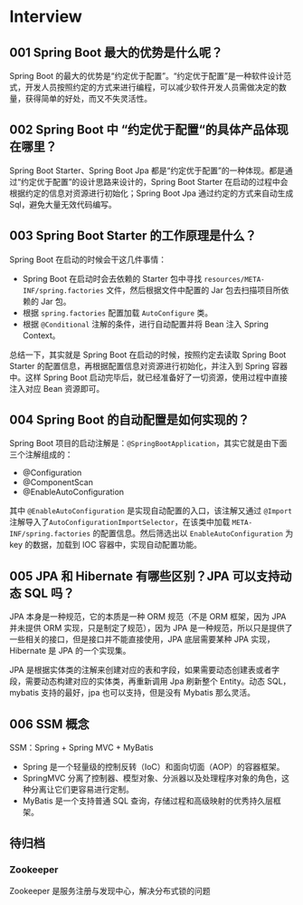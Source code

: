 # Interview

## 001 Spring Boot 最大的优势是什么呢？

Spring Boot 的最大的优势是“约定优于配置”。“约定优于配置”是一种软件设计范式，开发人员按照约定的方式来进行编程，可以减少软件开发人员需做决定的数量，获得简单的好处，而又不失灵活性。

## 002 Spring Boot 中 “约定优于配置“的具体产品体现在哪里？

Spring Boot Starter、Spring Boot Jpa 都是“约定优于配置”的一种体现。都是通过“约定优于配置”的设计思路来设计的，Spring Boot Starter 在启动的过程中会根据约定的信息对资源进行初始化；Spring Boot Jpa 通过约定的方式来自动生成 Sql，避免大量无效代码编写。

## 003 Spring Boot Starter 的工作原理是什么？

Spring Boot 在启动的时候会干这几件事情：

- Spring Boot 在启动时会去依赖的 Starter 包中寻找 `resources/META-INF/spring.factories` 文件，然后根据文件中配置的 Jar 包去扫描项目所依赖的 Jar 包。
- 根据 `spring.factories` 配置加载 `AutoConfigure` 类。
- 根据 `@Conditional` 注解的条件，进行自动配置并将 Bean 注入 Spring Context。

总结一下，其实就是 Spring Boot 在启动的时候，按照约定去读取 Spring Boot Starter 的配置信息，再根据配置信息对资源进行初始化，并注入到 Spring 容器中。这样 Spring Boot 启动完毕后，就已经准备好了一切资源，使用过程中直接注入对应 Bean 资源即可。

## 004 Spring Boot 的自动配置是如何实现的？

Spring Boot 项目的启动注解是：`@SpringBootApplication`，其实它就是由下面三个注解组成的：

- @Configuration
- @ComponentScan
- @EnableAutoConfiguration

其中 `@EnableAutoConfiguration` 是实现自动配置的入口，该注解又通过 `@Import` 注解导入了`AutoConfigurationImportSelector`，在该类中加载 `META-INF/spring.factories` 的配置信息。然后筛选出以 `EnableAutoConfiguration` 为 key 的数据，加载到 IOC 容器中，实现自动配置功能。

## 005 JPA 和 Hibernate 有哪些区别？JPA 可以支持动态 SQL 吗？

JPA 本身是一种规范，它的本质是一种 ORM 规范（不是 ORM 框架，因为 JPA 并未提供 ORM 实现，只是制定了规范），因为 JPA 是一种规范，所以只是提供了一些相关的接口，但是接口并不能直接使用，JPA 底层需要某种 JPA 实现，Hibernate 是 JPA 的一个实现集。

JPA 是根据实体类的注解来创建对应的表和字段，如果需要动态创建表或者字段，需要动态构建对应的实体类，再重新调用 Jpa 刷新整个 Entity。动态 SQL，mybatis 支持的最好，jpa 也可以支持，但是没有 Mybatis 那么灵活。

## 006 SSM 概念

SSM：Spring + Spring MVC + MyBatis

- Spring 是一个轻量级的控制反转（IoC）和面向切面（AOP）的容器框架。
- SpringMVC 分离了控制器、模型对象、分派器以及处理程序对象的角色，这种分离让它们更容易进行定制。
- MyBatis 是一个支持普通 SQL 查询，存储过程和高级映射的优秀持久层框架。

## 待归档

### Zookeeper

Zookeeper 是服务注册与发现中心，解决分布式锁的问题
